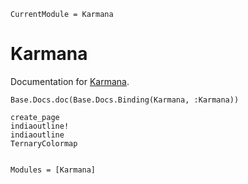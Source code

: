 ```@meta
CurrentModule = Karmana
```

# Karmana

Documentation for [Karmana](https://github.com/xKDR/Karmana.jl).

```@eval
Base.Docs.doc(Base.Docs.Binding(Karmana, :Karmana))
```

```@docs
create_page
indiaoutline!
indiaoutline
TernaryColormap
```

```@index
```

```@autodocs
Modules = [Karmana]
```
